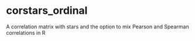 # corstars_ordinal
A correlation matrix with stars and the option to mix Pearson and Spearman correlations in R
